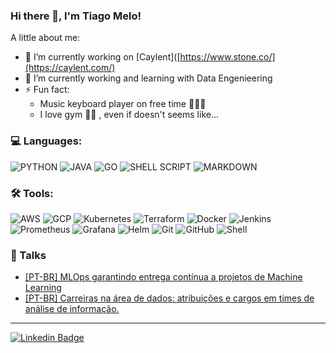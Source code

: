 ### Hi there 👋, I'm Tiago Melo!

A little about me:

- 🔭 I’m currently working on [Caylent]([https://www.stone.co/](https://caylent.com/)
- 🌱 I’m currently working and learning with Data Engenieering
- ⚡ Fun fact: 
  - Music keyboard player on free time 🎹🎹🎹
  - I love gym 🏋️‍♂️ , even if doesn't seems like...

### 💻 Languages: 
![PYTHON](https://img.shields.io/badge/Python-3776AB?logo=python&logoColor=white) 
![JAVA](https://img.shields.io/badge/Java-ED8B00?logoColor=white) 
![GO](https://img.shields.io/badge/Go-00ADD8?logoColor=white) 
![SHELL SCRIPT](https://img.shields.io/badge/Shell_Script-121011?logo=gnu-bash&logoColor=white) 
![MARKDOWN](https://img.shields.io/badge/Markdown-000000?logo=markdown&logoColor=white)

### 🛠 Tools:


![AWS](https://img.shields.io/badge/-AWS-232F3E?&logo=amazon%20aws&logoColor=FFFFFF)
![GCP](https://img.shields.io/badge/Google_Cloud-4285F4?logo=google-cloud&logoColor=FFFFFF)
![Kubernetes](https://img.shields.io/badge/-Kubernetes-326CE5?&logo=kubernetes&logoColor=FFFFFF)
![Terraform](https://img.shields.io/badge/-Terraform-623CE4?&logo=terraform&logoColor=FFFFF)
![Docker](https://img.shields.io/badge/-Docker-2496ED?&logo=docker&logoColor=FFFFFF)
![Jenkins](https://img.shields.io/badge/-Jenkins-D24939?&logo=Jenkins&logoColor=FFFFFF)
![Prometheus](https://img.shields.io/badge/-Prometheus-E6522C?&logo=prometheus&logoColor=FFFFFF)
![Grafana](https://img.shields.io/badge/-Grafana-F46800?&logo=grafana&logoColor=FFFFFF)
![Helm](https://img.shields.io/badge/-Helm-0F1689?&logo=helm&logoColor=FFFFFF)
![Git](https://img.shields.io/badge/-Git-F05032?&logo=git&logoColor=FFFFFF)
![GitHub](https://img.shields.io/badge/-GitHub-181717?&logo=GitHub&logoColor=FFFFFF)
![Shell](https://img.shields.io/badge/-Shell-4EAA25?&logo=gnu%20bash&logoColor=FFFFFF)


### 🎤 Talks
- [ [PT-BR] MLOps garantindo entrega contínua a projetos de Machine Learning](https://www.youtube.com/watch?v=3uwiakYbf9M)  
- [ [PT-BR] Carreiras na área de dados: atribuições e cargos em times de análise de informação.](https://www.youtube.com/watch?v=VI4nMqfbmuM)

<hr>

[![Linkedin Badge](https://img.shields.io/badge/-LinkedIn-blue?style=flat-square&logo=Linkedin&logoColor=white&link=https://www.linkedin.com/in/tiago-melo-615753a/)](https://www.linkedin.com/in/tiago-melo-615753a/)


